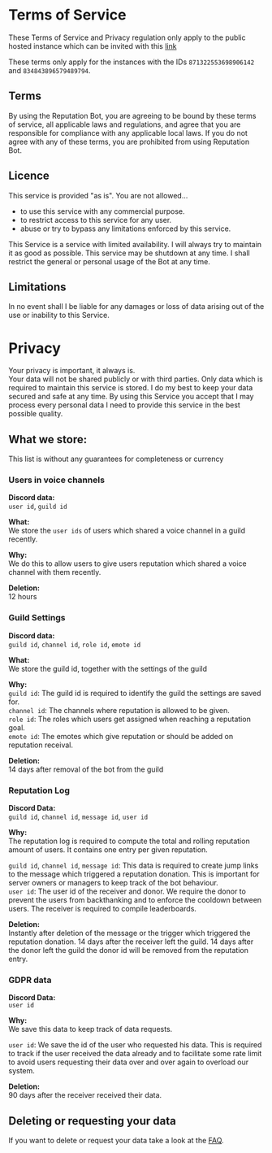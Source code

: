 # Terms of Service

These Terms of Service and Privacy regulation only apply to the public hosted instance which can be invited with this
[link](https://discord.com/api/oauth2/authorize?client_id=871322553698906142&permissions=1342532672&scope=bot%20applications.commands)

These terms only apply for the instances with the IDs `871322553698906142` and
`834843896579489794`.

## Terms

By using the Reputation Bot, you are agreeing to be bound by these terms of service, all applicable laws and 
regulations,
and
agree that you are responsible for compliance with any applicable local laws. If you do not agree with any of these
terms, you are prohibited from using Reputation Bot.

## Licence

This service is provided "as is". You are not allowed...

- to use this service with any commercial purpose.
- to restrict access to this service for any user.
- abuse or try to bypass any limitations enforced by this service.

This Service is a service with limited availability. I will always try to maintain it as good as possible. This service
may be shutdown at any time. I shall restrict the general or personal usage of the Bot at any time.

## Limitations

In no event shall I be liable for any damages or loss of data arising out of the use or inability to this Service.

# Privacy

Your privacy is important, it always is.    
Your data will not be shared publicly or with third parties. Only data which is required to maintain this service is
stored. I do my best to keep your data secured and safe at any time. By using this Service you accept that I may process
every personal data I need to provide this service in the best possible quality.

## What we store:

This list is without any guarantees for completeness or currency

### Users in voice channels
**Discord data:**  
`user id`, `guild id`  

**What:**  
We store the `user ids` of users which shared a voice channel in a guild recently.

**Why:**  
We do this to allow users to give users reputation which shared a voice channel with them recently.  

**Deletion:**  
12 hours

### Guild Settings
**Discord data:**  
`guild id`, `channel id`, `role id`, `emote id`

**What:**  
We store the guild id, together with the settings of the guild

**Why:**  
`guild id`: The guild id is required to identify the guild the settings are saved for.  
`channel id`: The channels where reputation is allowed to be given.    
`role id`: The roles which users get assigned when reaching a reputation goal.  
`emote id`: The emotes which give reputation or should be added on reputation receival.

**Deletion:**  
14 days after removal of the bot from the guild

### Reputation Log

**Discord Data:**  
`guild id`, `channel id`, `message id`, `user id`

**Why:**  
The reputation log is required to compute the total and rolling reputation amount of users. It contains one entry 
per given reputation.

`guild id`, `channel id`, `message id`: This data is required to create jump links to the message which triggered 
a reputation donation. This is important for server owners or managers to keep track of the bot behaviour.  
`user id`: The user id of the receiver and donor. We require the donor to prevent the users from backthanking and to 
enforce the cooldown between users. The receiver is required to compile leaderboards.

**Deletion:**  
Instantly after deletion of the message or the trigger which triggered the reputation donation.
14 days after the receiver left the guild.
14 days after the donor left the guild the donor id will be removed from the reputation entry.

### GDPR data

**Discord Data:**  
`user id`

**Why:**  
We save this data to keep track of data requests.

`user id`: We save the id of the user who requested his data. This is required to track 
if the user received the data already and to facilitate some rate limit to avoid users requesting their data over 
and over again to overload our system.

**Deletion:**  
90 days after the receiver received their data.

## Deleting or requesting your data 

If you want to delete or request your data take a look at the [FAQ](faq.md#how-can-i-request-my-data).
